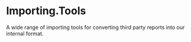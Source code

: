 # Importing.Tools
A wide range of importing tools for converting third party reports into our internal format.
